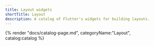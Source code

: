 ```yaml
---
title: Layout widgets
shortTitle: Layout
description: A catalog of Flutter's widgets for building layouts.
---
```


{% render "docs/catalog-page.md", categoryName:"Layout", catalog:catalog %}
